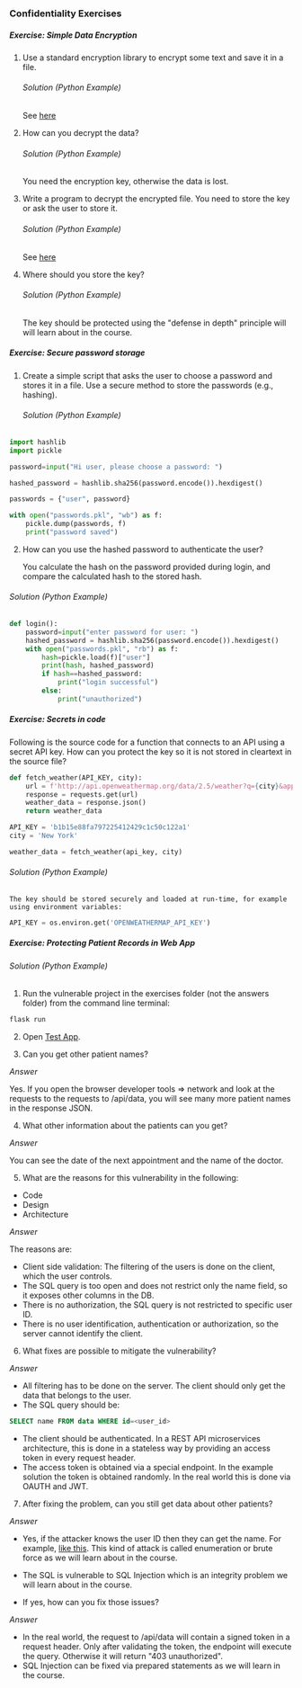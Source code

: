 ### Confidentiality Exercises


##### Exercise: Simple Data Encryption

1. Use a standard encryption library to encrypt some text and save it in a file.

    ###### Solution (Python Example)

    See [here](encrypt-data.py)

2. How can you decrypt the data?

    ###### Solution (Python Example)

    You need the encryption key, otherwise the data is lost. 

3. Write a program to decrypt the encrypted file. You need to store the key or ask the user to store it. 

    ###### Solution (Python Example)

    See [here](decrypt-data.py)

4. Where should you store the key?

    ###### Solution (Python Example)

    The key should be protected using the "defense in depth" principle will will learn about in the course. 

##### Exercise: Secure password storage

1. Create a simple script that asks the user to choose a password and stores it in a file. Use a secure method to store the passwords (e.g., hashing).

    ###### Solution (Python Example)
    
```python
import hashlib
import pickle

password=input("Hi user, please choose a password: ")

hashed_password = hashlib.sha256(password.encode()).hexdigest()

passwords = {"user", password}

with open("passwords.pkl", "wb") as f:
    pickle.dump(passwords, f)
    print("password saved")
```

2. How can you use the hashed password to authenticate the user?

    You calculate the hash on the password provided during login, and compare the calculated hash to the stored hash. 

###### Solution (Python Example)

```python
def login():
    password=input("enter password for user: ")
    hashed_password = hashlib.sha256(password.encode()).hexdigest()
    with open("passwords.pkl", "rb") as f:
        hash=pickle.load(f)["user"]
        print(hash, hashed_password)
        if hash==hashed_password:
            print("login successful")
        else:
            print("unauthorized")
```

##### Exercise: Secrets in code

Following is the source code for a function that connects to an API using a secret API key. How can you protect the key so it is not stored in cleartext in the source file?

```python
def fetch_weather(API_KEY, city):
    url = f'http://api.openweathermap.org/data/2.5/weather?q={city}&appid={api_key}&units=metric'
    response = requests.get(url)
    weather_data = response.json()
    return weather_data

API_KEY = 'b1b15e88fa797225412429c1c50c122a1'
city = 'New York' 

weather_data = fetch_weather(api_key, city)
```

###### Solution (Python Example)

    The key should be stored securely and loaded at run-time, for example using environment variables:

```python
API_KEY = os.environ.get('OPENWEATHERMAP_API_KEY')
```

##### Exercise: Protecting Patient Records in Web App

###### Solution (Python Example)

1. Run the vulnerable project in the exercises folder (not the answers folder) from the command line terminal: 

```bash
flask run
```

2. Open [Test App](http://127.0.0.1:5000/). 

3. Can you get other patient names?

$Answer$

Yes. If you open the browser developer tools => network and look at the requests to the requests to /api/data, you will see many more patient names in the response JSON. 

4. What other information about the patients can you get?

$Answer$

You can see the date of the next appointment and the name of the doctor.

5. What are the reasons for this vulnerability in the following:
- Code 
- Design
- Architecture 

$Answer$

The reasons are:
- Client side validation: The filtering of the users is done on the client, which the user controls. 
- The SQL query is too open and does not restrict only the name field, so it exposes other columns in the DB. 
- There is no authorization, the SQL query is not restricted to specific user ID.
- There is no user identification, authentication or authorization, so the server cannot identify the client.


6. What fixes are possible to mitigate the vulnerability?

$Answer$

- All filtering has to be done on the server. The client should only get the data that belongs to the user.
- The SQL query should be:
```SQL
SELECT name FROM data WHERE id=<user_id> 
```
- The client should be authenticated. In a REST API microservices architecture, this is done in a stateless way by providing an access token in every request header.
- The access token is obtained via a special endpoint. In the example solution the token is obtained randomly. In the real world this is done via OAUTH and JWT.

7. After fixing the problem, can you still get data about other patients?

$Answer$
- Yes, if the attacker knows the user ID then they can get the name. For example, [like this](http://127.0.0.1:5000/api/data/11). This kind of attack is called enumeration or brute force as we will learn about in the course. 
- The SQL is vulnerable to SQL Injection which is an integrity problem we will learn about in the course. 

- If yes, how can you fix those issues?

$Answer$
- In the real world, the request to /api/data will contain a signed token in a request header. Only after validating the token, the endpoint will execute the query. Otherwise it will return "403 unauthorized".
- SQL Injection can be fixed via prepared statements as we will learn in the course. 

